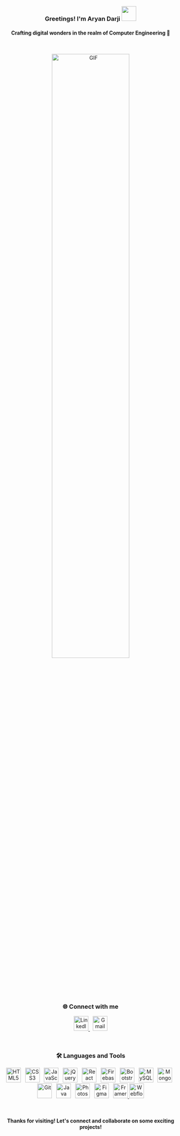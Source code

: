 <h3 align="center">
  Greetings! I'm Aryan Darji
  <img height="40" src="https://emoji.gg/assets/emoji/7333-parrotdance.gif">
</h3>
<h4 align="center">Crafting digital wonders in the realm of Computer Engineering 🚀</h4>

<br>

<p align="center">
  <img src="https://media.giphy.com/media/qgQUggAC3Pfv687qPC/giphy.gif" alt="GIF" width="65%">
</p>

<br>

<h3 align="center">🌐 Connect with me</h3>
<p align="center">
  <a href="https://www.linkedin.com/in/aryan-darji-428688254/" target="_blank">
    <img src="https://cdn.jsdelivr.net/gh/devicons/devicon/icons/linkedin/linkedin-original.svg" height="40" alt="LinkedIn"/>
  </a>
  &nbsp;
  <a href="mailto:aryandarji2005@gmail.com" target="_blank">
    <img src="https://upload.wikimedia.org/wikipedia/commons/4/4e/Gmail_Icon.png" height="40" alt="Gmail"/>
  </a>
</p>

<br>

<h3 align="center">🛠️ Languages and Tools</h3>

<p align="center">
  <img src="https://cdn.jsdelivr.net/gh/devicons/devicon/icons/html5/html5-original.svg" height="40" alt="HTML5"/>
  &nbsp;
  <img src="https://cdn.jsdelivr.net/gh/devicons/devicon/icons/css3/css3-original.svg" height="40" alt="CSS3"/>
  &nbsp;
  <img src="https://cdn.jsdelivr.net/gh/devicons/devicon/icons/javascript/javascript-original.svg" height="40" alt="JavaScript"/>
  &nbsp;
  <img src="https://cdn.jsdelivr.net/gh/devicons/devicon/icons/jquery/jquery-original.svg" height="40" alt="jQuery"/>
  &nbsp;
  <img src="https://cdn.jsdelivr.net/gh/devicons/devicon/icons/react/react-original.svg" height="40" alt="React"/>
  &nbsp;
  <img src="https://cdn.jsdelivr.net/gh/devicons/devicon/icons/firebase/firebase-plain.svg" height="40" alt="Firebase"/>
  &nbsp;
  <img src="https://cdn.jsdelivr.net/gh/devicons/devicon/icons/bootstrap/bootstrap-original.svg" height="40" alt="Bootstrap"/>
  &nbsp;
  <img src="https://cdn.jsdelivr.net/gh/devicons/devicon/icons/mysql/mysql-original.svg" height="40" alt="MySQL"/>
  &nbsp;
  <img src="https://cdn.jsdelivr.net/gh/devicons/devicon/icons/mongodb/mongodb-original.svg" height="40" alt="MongoDB"/>
  &nbsp;
  <img src="https://cdn.jsdelivr.net/gh/devicons/devicon/icons/git/git-original.svg" height="40" alt="Git"/>
  &nbsp;
  <img src="https://cdn.jsdelivr.net/gh/devicons/devicon/icons/java/java-original.svg" height="40" alt="Java"/>
  &nbsp;
  <img src="https://cdn.jsdelivr.net/gh/devicons/devicon/icons/photoshop/photoshop-plain.svg" height="40" alt="Photoshop"/>
  &nbsp;
  <img src="https://cdn.jsdelivr.net/gh/devicons/devicon/icons/figma/figma-original.svg" height="40" alt="Figma"/>
  &nbsp;
  <!-- Framer Icon -->
<a href="https://framer.com/" target="_blank">
  <img src="https://cdn.jsdelivr.net/gh/devicons/devicon/icons/framer/framer-original.svg" height="40" alt="Framer"/>
</a>

<!-- Webflow Icon -->
<a href="https://webflow.com/" target="_blank">
  <img src="https://cdn.jsdelivr.net/gh/devicons/devicon/icons/webflow/webflow-original.svg" height="40" alt="Webflow"/>
</a>

</p>

<br>

<h4 align="center">Thanks for visiting! Let's connect and collaborate on some exciting projects!</h4>

